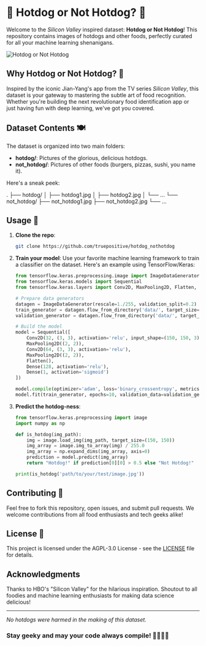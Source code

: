 # 🌭 Hotdog or Not Hotdog? 🍔

Welcome to the _Silicon Valley_ inspired dataset: **Hotdog or Not Hotdog**! This repository contains images of hotdogs and other foods, perfectly curated for all your machine learning shenanigans.

![Hotdog or Not Hotdog](https://i.giphy.com/media/v1.Y2lkPTc5MGI3NjExdzRlbDJmZ3phaWFscHpmdHN4dzdtbGZpN2RqY3BvOGt3ajVueXdzaSZlcD12MV9pbnRlcm5hbF9naWZfYnlfaWQmY3Q9Zw/26FmQcjUrHfNjKQGA/giphy.gif)

## Why Hotdog or Not Hotdog? 🤔

Inspired by the iconic Jian-Yang's app from the TV series _Silicon Valley_, this dataset is your gateway to mastering the subtle art of food recognition. Whether you're building the next revolutionary food identification app or just having fun with deep learning, we've got you covered.

## Dataset Contents 🍽️

The dataset is organized into two main folders:

- **hotdog/**: Pictures of the glorious, delicious hotdogs.
- **not_hotdog/**: Pictures of other foods (burgers, pizzas, sushi, you name it).

Here's a sneak peek:

.
├── hotdog/
│ ├── hotdog1.jpg
│ ├── hotdog2.jpg
│ └── ...
└── not_hotdog/
├── not_hotdog1.jpg
├── not_hotdog2.jpg
└── ...

## Usage 🚀

1. **Clone the repo**:

   ```bash
   git clone https://github.com/truepositive/hotdog_nothotdog
   ```

2. **Train your model**: Use your favorite machine learning framework to train a classifier on the dataset. Here's an example using TensorFlow/Keras:

   ```python
   from tensorflow.keras.preprocessing.image import ImageDataGenerator
   from tensorflow.keras.models import Sequential
   from tensorflow.keras.layers import Conv2D, MaxPooling2D, Flatten, Dense

   # Prepare data generators
   datagen = ImageDataGenerator(rescale=1./255, validation_split=0.2)
   train_generator = datagen.flow_from_directory('data/', target_size=(150, 150), batch_size=32, class_mode='binary', subset='training')
   validation_generator = datagen.flow_from_directory('data/', target_size=(150, 150), batch_size=32, class_mode='binary', subset='validation')

   # Build the model
   model = Sequential([
       Conv2D(32, (3, 3), activation='relu', input_shape=(150, 150, 3)),
       MaxPooling2D((2, 2)),
       Conv2D(64, (3, 3), activation='relu'),
       MaxPooling2D((2, 2)),
       Flatten(),
       Dense(128, activation='relu'),
       Dense(1, activation='sigmoid')
   ])

   model.compile(optimizer='adam', loss='binary_crossentropy', metrics=['accuracy'])
   model.fit(train_generator, epochs=10, validation_data=validation_generator)
   ```

3. **Predict the hotdog-ness**:

   ```python
   from tensorflow.keras.preprocessing import image
   import numpy as np

   def is_hotdog(img_path):
       img = image.load_img(img_path, target_size=(150, 150))
       img_array = image.img_to_array(img) / 255.0
       img_array = np.expand_dims(img_array, axis=0)
       prediction = model.predict(img_array)
       return "Hotdog!" if prediction[0][0] > 0.5 else "Not Hotdog!"

   print(is_hotdog('path/to/your/test/image.jpg'))
   ```

## Contributing 🤝

Feel free to fork this repository, open issues, and submit pull requests. We welcome contributions from all food enthusiasts and tech geeks alike!

## License 📜

This project is licensed under the AGPL-3.0 License - see the [LICENSE](LICENSE) file for details.

## Acknowledgments

Thanks to HBO's "Silicon Valley" for the hilarious inspiration.
Shoutout to all foodies and machine learning enthusiasts for making data science delicious!

---

_No hotdogs were harmed in the making of this dataset._

### Stay geeky and may your code always compile! 👨‍💻👩‍💻
